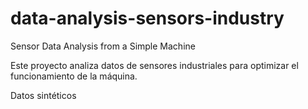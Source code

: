 # data-analysis-sensors-industry
Sensor Data Analysis from a Simple Machine

Este proyecto analiza datos de sensores industriales para optimizar el funcionamiento de la máquina.

Datos sintéticos 